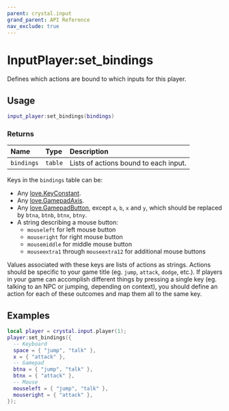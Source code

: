 ```yaml
---
parent: crystal.input
grand_parent: API Reference
nav_exclude: true
---
```


# InputPlayer:set_bindings

Defines which actions are bound to which inputs for this player.

## Usage

```lua
input_player:set_bindings(bindings)
```

### Returns

| Name       | Type    | Description                           |
| :--------- | :------ | :------------------------------------ |
| `bindings` | `table` | Lists of actions bound to each input. |

Keys in the `bindings` table can be:

- Any [love.KeyConstant](https://love2d.org/wiki/KeyConstant).
- Any [love.GamepadAxis](https://love2d.org/wiki/GamepadAxis).
- Any [love.GamepadButton](https://love2d.org/wiki/GamepadButton), except `a`, `b`, `x` and `y`, which should be replaced by `btna`, `btnb`, `btnx`, `btny`.
- A string describing a mouse button:
  - `mouseleft` for left mouse button
  - `mouseright` for right mouse button
  - `mousemiddle` for middle mouse button
  - `mouseextra1` through `mouseextra12` for additional mouse buttons

Values associated with these keys are lists of actions as strings. Actions should be specific to your game title (eg. `jump`, `attack`, `dodge`, etc.). If players in your game can accomplish different things by pressing a single key (eg. talking to an NPC or jumping, depending on context), you should define an action for each of these outcomes and map them all to the same key.

## Examples

```lua
local player = crystal.input.player(1);
player:set_bindings({
  -- Keyboard
  space = { "jump", "talk" },
  x = { "attack" },
  -- Gamepad
  btna = { "jump", "talk" },
  btnx = { "attack" },
  -- Mouse
  mouseleft = { "jump", "talk" },
  mouseright = { "attack" },
});
```
